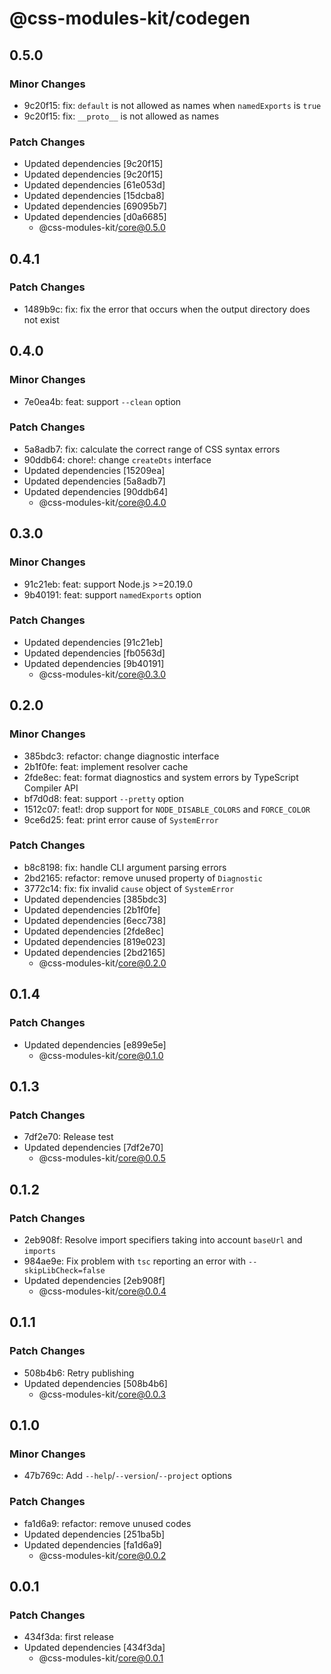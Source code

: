 # @css-modules-kit/codegen

## 0.5.0

### Minor Changes

- 9c20f15: fix: `default` is not allowed as names when `namedExports` is `true`
- 9c20f15: fix: `__proto__` is not allowed as names

### Patch Changes

- Updated dependencies [9c20f15]
- Updated dependencies [9c20f15]
- Updated dependencies [61e053d]
- Updated dependencies [15dcba8]
- Updated dependencies [69095b7]
- Updated dependencies [d0a6685]
  - @css-modules-kit/core@0.5.0

## 0.4.1

### Patch Changes

- 1489b9c: fix: fix the error that occurs when the output directory does not exist

## 0.4.0

### Minor Changes

- 7e0ea4b: feat: support `--clean` option

### Patch Changes

- 5a8adb7: fix: calculate the correct range of CSS syntax errors
- 90ddb64: chore!: change `createDts` interface
- Updated dependencies [15209ea]
- Updated dependencies [5a8adb7]
- Updated dependencies [90ddb64]
  - @css-modules-kit/core@0.4.0

## 0.3.0

### Minor Changes

- 91c21eb: feat: support Node.js >=20.19.0
- 9b40191: feat: support `namedExports` option

### Patch Changes

- Updated dependencies [91c21eb]
- Updated dependencies [fb0563d]
- Updated dependencies [9b40191]
  - @css-modules-kit/core@0.3.0

## 0.2.0

### Minor Changes

- 385bdc3: refactor: change diagnostic interface
- 2b1f0fe: feat: implement resolver cache
- 2fde8ec: feat: format diagnostics and system errors by TypeScript Compiler API
- bf7d0d8: feat: support `--pretty` option
- 1512c07: feat!: drop support for `NODE_DISABLE_COLORS` and `FORCE_COLOR`
- 9ce6d25: feat: print error cause of `SystemError`

### Patch Changes

- b8c8198: fix: handle CLI argument parsing errors
- 2bd2165: refactor: remove unused property of `Diagnostic`
- 3772c14: fix: fix invalid `cause` object of `SystemError`
- Updated dependencies [385bdc3]
- Updated dependencies [2b1f0fe]
- Updated dependencies [6ecc738]
- Updated dependencies [2fde8ec]
- Updated dependencies [819e023]
- Updated dependencies [2bd2165]
  - @css-modules-kit/core@0.2.0

## 0.1.4

### Patch Changes

- Updated dependencies [e899e5e]
  - @css-modules-kit/core@0.1.0

## 0.1.3

### Patch Changes

- 7df2e70: Release test
- Updated dependencies [7df2e70]
  - @css-modules-kit/core@0.0.5

## 0.1.2

### Patch Changes

- 2eb908f: Resolve import specifiers taking into account `baseUrl` and `imports`
- 984ae9e: Fix problem with `tsc` reporting an error with `--skipLibCheck=false`
- Updated dependencies [2eb908f]
  - @css-modules-kit/core@0.0.4

## 0.1.1

### Patch Changes

- 508b4b6: Retry publishing
- Updated dependencies [508b4b6]
  - @css-modules-kit/core@0.0.3

## 0.1.0

### Minor Changes

- 47b769c: Add `--help`/`--version`/`--project` options

### Patch Changes

- fa1d6a9: refactor: remove unused codes
- Updated dependencies [251ba5b]
- Updated dependencies [fa1d6a9]
  - @css-modules-kit/core@0.0.2

## 0.0.1

### Patch Changes

- 434f3da: first release
- Updated dependencies [434f3da]
  - @css-modules-kit/core@0.0.1
